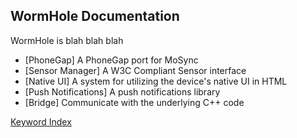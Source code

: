 <!-- setting special stuff for use in a frameset -->
<base target="content"/>
<link rel="stylesheet" type="text/css" href="contents.css"/>

<!-- markdown-based, put anything you want -->
<!-- replace {path} to match your project -->
<!-- works with joDoc autolink, so can manually -->
<!-- put keywords from docs directly here, like -->
<!-- "License" below  -->

WormHole Documentation
-------------------
WormHole is blah blah blah

- [PhoneGap] A PhoneGap port for MoSync
- [Sensor Manager] A W3C Compliant Sensor interface
- [Native UI] A system for utilizing the device's native UI in HTML
- [Push Notifications] A push notifications library
- [Bridge] Communicate with the underlying C++ code


[Keyword Index](./_index.html)
